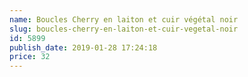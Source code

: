 ```yaml
---
name: Boucles Cherry en laiton et cuir végétal noir
slug: boucles-cherry-en-laiton-et-cuir-vegetal-noir
id: 5899
publish_date: 2019-01-28 17:24:18
price: 32
---
```

